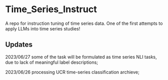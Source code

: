 # Time_Series_Instruct
A repo for instruction tuning of time series data. One of the first attempts to apply LLMs into time series studies! 


## Updates

2023/06/27 some of the task will be formulated as time series NLI tasks, due to lack of meaningful label descriptions; 

2023/06/26 processing UCR time-series classification archieve; 
